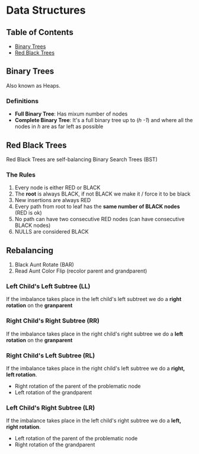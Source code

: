 # Data Structures

## Table of Contents
- [Binary Trees](#binary-trees)
- [Red Black Trees](#red-black-trees)

## Binary Trees
Also known as Heaps.

### Definitions

- **Full Binary Tree**: Has mixum number of nodes
- **Complete Binary Tree**: It's a full binary tree up to (*h -1*) and where all the nodes in *h* are as far left as possible

## Red Black Trees
Red Black Trees are self-balancing Binary Search Trees (BST)

### The Rules
1. Every node is either RED or BLACK
2. The **root** is always BLACK, if not BLACK we make it / force it to be black
3. New insertions are always RED
4. Every path from root to leaf has the **same number of BLACK nodes** (RED is ok)
5. No path can have two consecutive RED nodes (can have consecutive BLACK nodes)
6. NULLS are considered BLACK

## Rebalancing
1. Black Aunt Rotate (BAR)
2. Read Aunt Color Flip (recolor parent and grandparent)

### Left Child's Left Subtree (LL)
If the imbalance takes place in the left child's left subtreet we do a **right rotation** on the **granparent**

### Right Child's Right Subtree (RR)
If the imbalance takes place in the right child's right subtree we do a **left rotation** on the **granparent**

### Right Child's Left Subtree (RL)
If the imbalance takes place in the right child's left subtree we do a **right, left rotation**.   
- Right rotation of the parent of the problematic node
- Left rotation of the grandparent

### Left Child's Right Subtree (LR)
If the imbalance takes place in the left child's right subtree we do a **left, right rotation**.   
- Left rotation of the parent of the problematic node
- Right rotation of the grandparent
